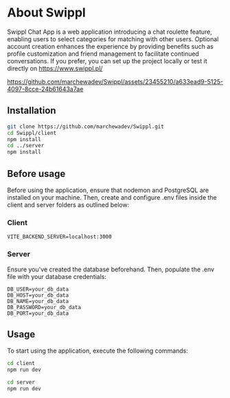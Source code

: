 # About Swippl

Swippl Chat App is a web application introducing a chat roulette feature, enabling users to select categories for matching with other users. Optional account creation enhances the experience by providing benefits such as profile customization and friend management to facilitate continued conversations. If you prefer, you can set up the project locally or test it directly on https://www.swippl.pl/

https://github.com/marchewadev/Swippl/assets/23455210/a633ead9-5125-4097-8cce-24b61643a7ae

## Installation

```bash
git clone https://github.com/marchewadev/Swippl.git
cd Swippl/client
npm install
cd ../server
npm install
```

## Before usage

Before using the application, ensure that nodemon and PostgreSQL are installed on your machine. Then, create and configure .env files inside the client and server folders as outlined below:

### Client

```
VITE_BACKEND_SERVER=localhost:3000
```

### Server

Ensure you've created the database beforehand. Then, populate the .env file with your database credentials:

```
DB_USER=your_db_data
DB_HOST=your_db_data
DB_NAME=your_db_data
DB_PASSWORD=your_db_data
DB_PORT=your_db_data
```

## Usage

To start using the application, execute the following commands:

```bash
cd client
npm run dev
```

```bash
cd server
npm run dev
```
